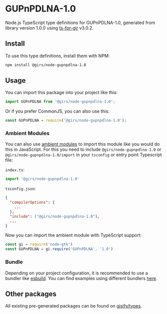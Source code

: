 
# GUPnPDLNA-1.0

Node.js TypeScript type definitions for GUPnPDLNA-1.0, generated from library version 1.0.0 using [ts-for-gir](https://github.com/gjsify/ts-for-gir) v3.0.2.


## Install

To use this type definitions, install them with NPM:
```bash
npm install @girs/node-gupnpdlna-1.0
```

## Usage

You can import this package into your project like this:
```ts
import GUPnPDLNA from '@girs/node-gupnpdlna-1.0';
```

Or if you prefer CommonJS, you can also use this:
```ts
const GUPnPDLNA = require('@girs/node-gupnpdlna-1.0');
```

### Ambient Modules

You can also use [ambient modules](https://github.com/gjsify/ts-for-gir/tree/main/packages/cli#ambient-modules) to import this module like you would do this in JavaScript.
For this you need to include `@girs/node-gupnpdlna-1.0` or `@girs/node-gupnpdlna-1.0/import` in your `tsconfig` or entry point Typescript file:

`index.ts`:
```ts
import '@girs/node-gupnpdlna-1.0'
```

`tsconfig.json`:
```json
{
  "compilerOptions": {
    ...
  },
  "include": ["@girs/node-gupnpdlna-1.0"],
  ...
}
```

Now you can import the ambient module with TypeScript support: 

```ts
const gi = require('node-gtk')
const GUPnPDLNA = gi.require('GUPnPDLNA', '1.0')
```


### Bundle

Depending on your project configuration, it is recommended to use a bundler like [esbuild](https://esbuild.github.io/). You can find examples using different bundlers [here](https://github.com/gjsify/ts-for-gir/tree/main/examples).

## Other packages

All existing pre-generated packages can be found on [gjsify/types](https://github.com/gjsify/types).

